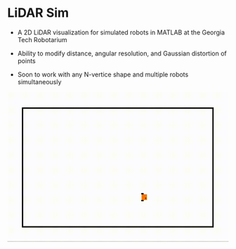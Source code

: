 # LiDAR Sim

- A 2D LiDAR visualization for simulated robots in MATLAB at the Georgia Tech Robotarium

- Ability to modify distance, angular resolution, and Gaussian distortion of points

- Soon to work with any N-vertice shape and multiple robots simultaneously

![Example of LiDAR function with Robotarium robots](lidar_mov.gif "Example of LiDAR function with Robotarium robots")
